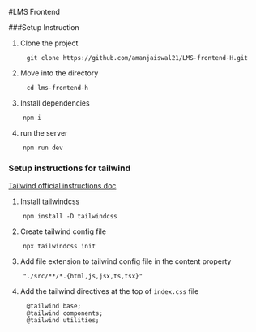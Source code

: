 #LMS Frontend

###Setup Instruction

1. Clone the project

```
     git clone https://github.com/amanjaiswal21/LMS-frontend-H.git
```

2.  Move into the directory

``` 
     cd lms-frontend-h
```

3. Install dependencies

```
    npm i
```

4. run the server

```  
    npm run dev

```



### Setup instructions for tailwind

[Tailwind official instructions doc](https://tailwindcss.com/docs/installation)

1. Install tailwindcss

```
    npm install -D tailwindcss
```

2. Create tailwind config file

```
    npx tailwindcss init
```

3. Add file extension to tailwind config file in the content property

```
    "./src/**/*.{html,js,jsx,ts,tsx}"
```

4. Add the tailwind directives at the top of `index.css` file

```
     @tailwind base;
     @tailwind components;
     @tailwind utilities;
     
```